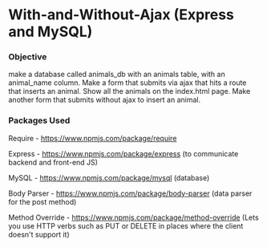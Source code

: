 # With-and-Without-Ajax (Express and MySQL)

### Objective

make a database called animals_db with an animals table, with an animal_name column. Make a form that submits via ajax that hits a route that inserts an animal. Show all the animals on the index.html page. Make another form that submits without ajax to insert an animal.

### Packages Used

Require - https://www.npmjs.com/package/require

Express - https://www.npmjs.com/package/express (to communicate backend and front-end JS)

MySQL - https://www.npmjs.com/package/mysql (database)

Body Parser - https://www.npmjs.com/package/body-parser (data parser for the post method)

Method Override - https://www.npmjs.com/package/method-override (Lets you use HTTP verbs such as PUT or DELETE in places where the client doesn't support it)
